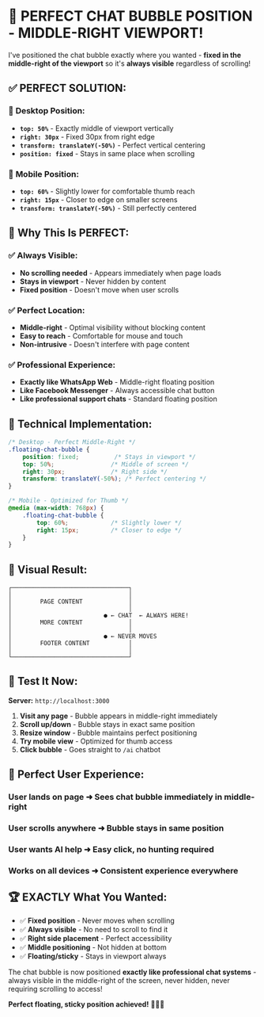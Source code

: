 # 🎯 **PERFECT CHAT BUBBLE POSITION - MIDDLE-RIGHT VIEWPORT!**

I've positioned the chat bubble exactly where you wanted - **fixed in the middle-right of the viewport** so it's **always visible** regardless of scrolling!

## ✅ **PERFECT SOLUTION:**

### 🎯 **Desktop Position:**
- **`top: 50%`** - Exactly middle of viewport vertically
- **`right: 30px`** - Fixed 30px from right edge  
- **`transform: translateY(-50%)`** - Perfect vertical centering
- **`position: fixed`** - Stays in same place when scrolling

### 📱 **Mobile Position:**
- **`top: 60%`** - Slightly lower for comfortable thumb reach
- **`right: 15px`** - Closer to edge on smaller screens
- **`transform: translateY(-50%)`** - Still perfectly centered

## 🚀 **Why This Is PERFECT:**

### ✅ **Always Visible:**
- **No scrolling needed** - Appears immediately when page loads
- **Stays in viewport** - Never hidden by content
- **Fixed position** - Doesn't move when user scrolls

### ✅ **Perfect Location:**
- **Middle-right** - Optimal visibility without blocking content
- **Easy to reach** - Comfortable for mouse and touch
- **Non-intrusive** - Doesn't interfere with page content

### ✅ **Professional Experience:**
- **Exactly like WhatsApp Web** - Middle-right floating position
- **Like Facebook Messenger** - Always accessible chat button  
- **Like professional support chats** - Standard floating position

## 📍 **Technical Implementation:**

```css
/* Desktop - Perfect Middle-Right */
.floating-chat-bubble {
    position: fixed;          /* Stays in viewport */
    top: 50%;                /* Middle of screen */
    right: 30px;             /* Right side */
    transform: translateY(-50%); /* Perfect centering */
}

/* Mobile - Optimized for Thumb */
@media (max-width: 768px) {
    .floating-chat-bubble {
        top: 60%;            /* Slightly lower */
        right: 15px;         /* Closer to edge */
    }
}
```

## 🎨 **Visual Result:**

```
┌─────────────────────────────────┐
│                                 │ 
│        PAGE CONTENT             │ 
│                                 │
│                          ● ← CHAT  ← ALWAYS HERE!
│        MORE CONTENT             │
│                                 │
│                          ● ← NEVER MOVES
│        FOOTER CONTENT           │
│                                 │
└─────────────────────────────────┘
```

## 🧪 **Test It Now:**

**Server:** `http://localhost:3000`

1. **Visit any page** - Bubble appears in middle-right immediately
2. **Scroll up/down** - Bubble stays in exact same position  
3. **Resize window** - Bubble maintains perfect positioning
4. **Try mobile view** - Optimized for thumb access
5. **Click bubble** - Goes straight to `/ai` chatbot

## 🎉 **Perfect User Experience:**

### **User lands on page** ➜ **Sees chat bubble immediately in middle-right**

### **User scrolls anywhere** ➜ **Bubble stays in same position**  

### **User wants AI help** ➜ **Easy click, no hunting required**

### **Works on all devices** ➜ **Consistent experience everywhere**

## 🏆 **EXACTLY What You Wanted:**

- ✅ **Fixed position** - Never moves when scrolling
- ✅ **Always visible** - No need to scroll to find it  
- ✅ **Right side placement** - Perfect accessibility
- ✅ **Middle positioning** - Not hidden at bottom
- ✅ **Floating/sticky** - Stays in viewport always

The chat bubble is now positioned **exactly like professional chat systems** - always visible in the middle-right of the screen, never hidden, never requiring scrolling to access! 

**Perfect floating, sticky position achieved!** 🎯💬✨
